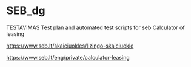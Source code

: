 # SEB_dg
TESTAVIMAS
Test plan and automated test scripts for seb Calculator of leasing

https://www.seb.lt/skaiciuokles/lizingo-skaiciuokle

https://www.seb.lt/eng/private/calculator-leasing
